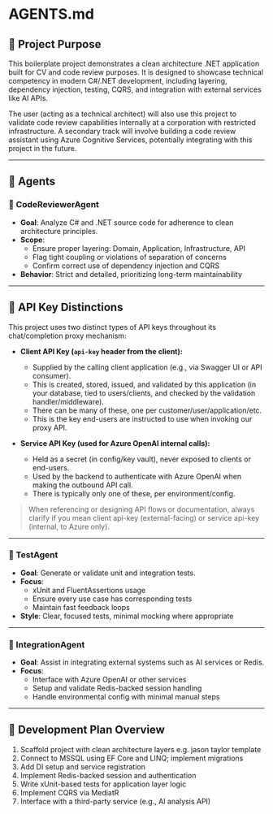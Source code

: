 

# AGENTS.md

## 🎯 Project Purpose

This boilerplate project demonstrates a clean architecture .NET application built for CV and code review purposes. It is designed to showcase technical competency in modern C#/.NET development, including layering, dependency injection, testing, CQRS, and integration with external services like AI APIs.

The user (acting as a technical architect) will also use this project to validate code review capabilities internally at a corporation with restricted infrastructure. A secondary track will involve building a code review assistant using Azure Cognitive Services, potentially integrating with this project in the future.

---

## 🤖 Agents

### 🧠 CodeReviewerAgent

- **Goal**: Analyze C# and .NET source code for adherence to clean architecture principles.
- **Scope**:
  - Ensure proper layering: Domain, Application, Infrastructure, API
  - Flag tight coupling or violations of separation of concerns
  - Confirm correct use of dependency injection and CQRS
- **Behavior**: Strict and detailed, prioritizing long-term maintainability

---


## 🔑 API Key Distinctions

This project uses two distinct types of API keys throughout its chat/completion proxy mechanism:

- **Client API Key (`api-key` header from the client):**
  - Supplied by the calling client application (e.g., via Swagger UI or API consumer).
  - This is created, stored, issued, and validated by this application (in your database, tied to users/clients, and checked by the validation handler/middleware).
  - There can be many of these, one per customer/user/application/etc.
  - This is the key end-users are instructed to use when invoking our proxy API.

- **Service API Key (used for Azure OpenAI internal calls):**
  - Held as a secret (in config/key vault), never exposed to clients or end-users.
  - Used by the backend to authenticate with Azure OpenAI when making the outbound API call.
  - There is typically only one of these, per environment/config.

> When referencing or designing API flows or documentation, always clarify if you mean client api-key (external-facing) or service api-key (internal, to Azure only).

---

### 🧪 TestAgent

- **Goal**: Generate or validate unit and integration tests.
- **Focus**:
  - xUnit and FluentAssertions usage
  - Ensure every use case has corresponding tests
  - Maintain fast feedback loops
- **Style**: Clear, focused tests, minimal mocking where appropriate

---

### 🔌 IntegrationAgent

- **Goal**: Assist in integrating external systems such as AI services or Redis.
- **Focus**:
  - Interface with Azure OpenAI or other services
  - Setup and validate Redis-backed session handling
  - Handle environmental config with minimal manual steps

---

## 🧱 Development Plan Overview

1. Scaffold project with clean architecture layers e.g. jason taylor template
2. Connect to MSSQL using EF Core and LINQ; implement migrations
3. Add DI setup and service registration
4. Implement Redis-backed session and authentication
5. Write xUnit-based tests for application layer logic
6. Implement CQRS via MediatR
7. Interface with a third-party service (e.g., AI analysis API)